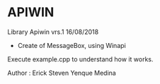 # APIWIN
Library Apiwin vrs.1 
16/08/2018

- Create of MessageBox, using Winapi

Execute example.cpp to understand how it works.

Author : Erick Steven Yenque Medina
